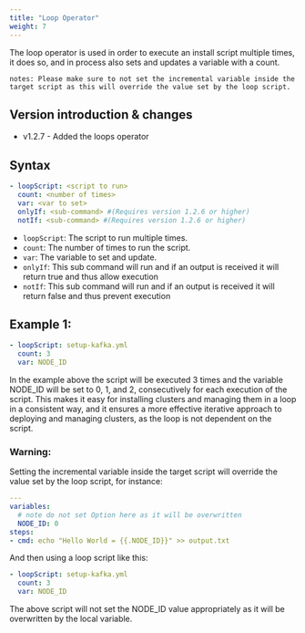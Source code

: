 ```yaml
---
title: "Loop Operator"
weight: 7
---
```

The loop operator is used in order to execute an install script multiple times, it does so, and in process also sets and updates a variable with a count.

``notes:
Please make sure to not set the incremental variable inside the target script as this will override the value set by the loop script.
``

## Version introduction & changes
* v1.2.7 - Added the loops operator

## Syntax

```yaml
- loopScript: <script to run>
  count: <number of times>
  var: <var to set>
  onlyIf: <sub-command> #(Requires version 1.2.6 or higher)
  notIf: <sub-command> #(Requires version 1.2.6 or higher)
```

* `loopScript`: The script to run multiple times.
* `count`: The number of times to run the script.
* `var`: The variable to set and update.
* `onlyIf`: This sub command will run and if an output is received it will return true and thus allow execution
* `notIf`: This sub command will run and if an output is received it will return false and thus prevent execution

## Example 1:

```yaml
- loopScript: setup-kafka.yml
  count: 3
  var: NODE_ID
```

In the example above the script will be executed 3 times and the variable NODE_ID will be set to 0, 1, and 2, consecutively for each execution of the script.
This makes it easy for installing clusters and managing them in a loop in a consistent way, and it ensures a more effective iterative approach to deploying and managing clusters, as the loop is not dependent on the script.

### Warning:

Setting the incremental variable inside the target script will override the value set by the loop script, for instance:

```yaml
---
variables:
  # note do not set Option here as it will be overwritten
  NODE_ID: 0
steps:
- cmd: echo "Hello World = {{.NODE_ID}}" >> output.txt
```

And  then using a loop script like this:

```yaml
- loopScript: setup-kafka.yml
  count: 3
  var: NODE_ID
```

The above script will not set the NODE_ID value appropriately as it will be overwritten by the local variable.